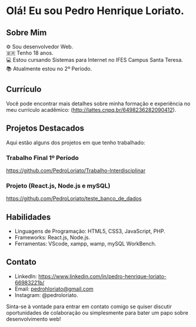 # Olá! Eu sou Pedro Henrique Loriato.

## Sobre Mim
⚙️ Sou desenvolvedor Web.<br>
🇧🇷 Tenho 18 anos.<br>
💻 Estou cursando Sistemas para Internet no IFES Campus Santa Teresa.<br>
📚 Atualmente estou no 2º Período.

## Currículo
Você pode encontrar mais detalhes sobre minha formação e experiência no meu currículo acadêmico: (http://lattes.cnpq.br/6498236282090412).

## Projetos Destacados
Aqui estão alguns dos projetos em que tenho trabalhado:

### Trabalho Final 1º Período
https://github.com/PedroLoriato/Trabalho-Interdisciplinar

### Projeto (React.js, Node.js e mySQL)
https://github.com/PedroLoriato/teste_banco_de_dados

## Habilidades
- Linguagens de Programação: HTML5, CSS3, JavaScript, PHP.
- Frameworks: React.js, Node.js.
- Ferramentas: VScode, xampp, wamp, mySQL WorkBench. 

## Contato
- LinkedIn: https://www.linkedin.com/in/pedro-henrique-loriato-66983221b/
- Email: pedrohloriato@gmail.com
- Instagram: @pedroloriato.

Sinta-se à vontade para entrar em contato comigo se quiser discutir oportunidades de colaboração ou simplesmente para bater um papo sobre desenvolvimento web!
